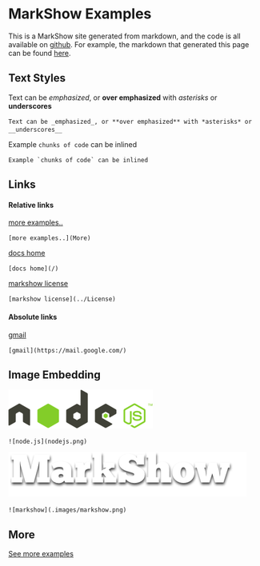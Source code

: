 MarkShow Examples
=================

This is a MarkShow site generated from markdown, and the code is all available on [github](https://github.com/ericvicenti/markshow). For example, the markdown that generated this page can be found [here](https://raw.github.com/ericvicenti/markshow/master/MarkShow/Examples/index.md).

Text Styles
-----------

Text can be _emphasized_, or **over emphasized** with *asterisks* or __underscores__

```
Text can be _emphasized_, or **over emphasized** with *asterisks* or __underscores__
```

Example `chunks of code` can be inlined

```
Example `chunks of code` can be inlined
```

Links
-----

#### Relative links

[more examples..](More)

```
[more examples..](More)
```

[docs home](/)

 
```
[docs home](/)
```

[markshow license](../License)

```
[markshow license](../License)
```

#### Absolute links

[gmail](https://mail.google.com/)
 
```
[gmail](https://mail.google.com/)
```

Image Embedding
---------------

![node.js](nodejs.png)

```
![node.js](nodejs.png)
```

![markshow](.images/markshow.png)

```
![markshow](.images/markshow.png)
```

More
----

[See more examples](/Examples/More)
